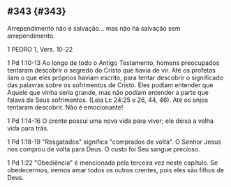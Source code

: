 ## #343 {#343}

Arrependimento não é salvação... mas não há salvação sem arrependimento.

1 PEDRO 1, Vers. 10-22

1 Pd 1:10-13 Ao longo de todo o Antigo Testamento, homens preocupados tentaram descobrir o segredo do Cristo que havia de vir. Até os profetas liam o que eles próprios haviam escrito, para tentar descobrir o significado das palavras sobre os sofrimentos de Cristo. Eles podiam entender que Aquele que vinha seria grande, mas não podiam entender a parte que falava de Seus sofrimentos. (Leia Lc 24:25 e 26, 44, 46). Até os anjos tentaram descobrir. Não é emocionante!

1 Pd 1:14-16 O crente possui uma nova vida para viver; ele deixa a velha vida para trás.

1 Pd 1:18-19 &quot;Resgatados&quot; significa &quot;comprados de volta&quot;. O Senhor Jesus nos comprou de volta para Deus. O custo foi Seu sangue precioso.

1 Pd 1:22 &quot;Obediência&quot; é mencionada pela terceira vez neste capítulo. Se obedecermos, iremos amar todos os outros crentes, pois eles são filhos de Deus.